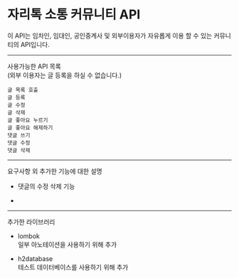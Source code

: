 # 자리톡 소통 커뮤니티 API
이 API는 임차인, 임대인, 공인중계사 및 외부이용자가
자유롭게 이용 할 수 있는 커뮤니티의 API입니다.

***

사용가능한 API 목록<br />
(외부 이용자는 글 등록을 하실 수 없습니다.)

    글 목록 호출
    글 등록
    글 수정
    글 삭제
    글 좋아요 누르기
    글 좋아요 해제하기
    댓글 쓰기
    댓글 수정
    댓글 삭제

***
요구사항 외 추가한 기능에 대한 설명

- 댓글의 수정 삭제 기능

- 


***

추가한 라이브러리

- lombok<br>
일부 아노테이션을 사용하기 위해 추가

- h2database<br>
테스트 데이터베이스를 사용하기 위해 추가
